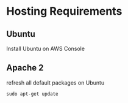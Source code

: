 # Hosting Requirements

## Ubuntu
Install Ubuntu on AWS Console

## Apache 2
refresh all default packages on Ubuntu
```
sudo apt-get update
```

